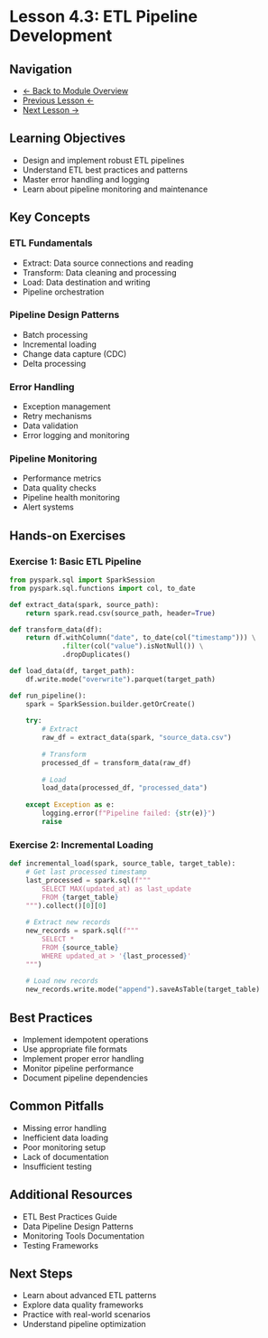 # Lesson 4.3: ETL Pipeline Development

## Navigation
- [← Back to Module Overview](./README.md)
- [Previous Lesson ←](./4.2-spark-dataframes-sql.md)
- [Next Lesson →](./4.4-data-quality-testing.md)

## Learning Objectives
- Design and implement robust ETL pipelines
- Understand ETL best practices and patterns
- Master error handling and logging
- Learn about pipeline monitoring and maintenance

## Key Concepts

### ETL Fundamentals
- Extract: Data source connections and reading
- Transform: Data cleaning and processing
- Load: Data destination and writing
- Pipeline orchestration

### Pipeline Design Patterns
- Batch processing
- Incremental loading
- Change data capture (CDC)
- Delta processing

### Error Handling
- Exception management
- Retry mechanisms
- Data validation
- Error logging and monitoring

### Pipeline Monitoring
- Performance metrics
- Data quality checks
- Pipeline health monitoring
- Alert systems

## Hands-on Exercises

### Exercise 1: Basic ETL Pipeline
```python
from pyspark.sql import SparkSession
from pyspark.sql.functions import col, to_date

def extract_data(spark, source_path):
    return spark.read.csv(source_path, header=True)

def transform_data(df):
    return df.withColumn("date", to_date(col("timestamp"))) \
             .filter(col("value").isNotNull()) \
             .dropDuplicates()

def load_data(df, target_path):
    df.write.mode("overwrite").parquet(target_path)

def run_pipeline():
    spark = SparkSession.builder.getOrCreate()
    
    try:
        # Extract
        raw_df = extract_data(spark, "source_data.csv")
        
        # Transform
        processed_df = transform_data(raw_df)
        
        # Load
        load_data(processed_df, "processed_data")
        
    except Exception as e:
        logging.error(f"Pipeline failed: {str(e)}")
        raise
```

### Exercise 2: Incremental Loading
```python
def incremental_load(spark, source_table, target_table):
    # Get last processed timestamp
    last_processed = spark.sql(f"""
        SELECT MAX(updated_at) as last_update
        FROM {target_table}
    """).collect()[0][0]
    
    # Extract new records
    new_records = spark.sql(f"""
        SELECT *
        FROM {source_table}
        WHERE updated_at > '{last_processed}'
    """)
    
    # Load new records
    new_records.write.mode("append").saveAsTable(target_table)
```

## Best Practices
- Implement idempotent operations
- Use appropriate file formats
- Implement proper error handling
- Monitor pipeline performance
- Document pipeline dependencies

## Common Pitfalls
- Missing error handling
- Inefficient data loading
- Poor monitoring setup
- Lack of documentation
- Insufficient testing

## Additional Resources
- ETL Best Practices Guide
- Data Pipeline Design Patterns
- Monitoring Tools Documentation
- Testing Frameworks

## Next Steps
- Learn about advanced ETL patterns
- Explore data quality frameworks
- Practice with real-world scenarios
- Understand pipeline optimization 